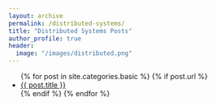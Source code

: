 ```yaml
---
layout: archive
permalink: /distributed-systems/
title: "Distributed Systems Posts"
author_profile: true
header:
  image: "/images/distributed.png"
---
```


<ul>
  {% for post in site.categories.basic %}
    {% if post.url %}
        <li><a href="{{ post.url }}">{{ post.title }}</a></li>
    {% endif %}
  {% endfor %}
</ul>
